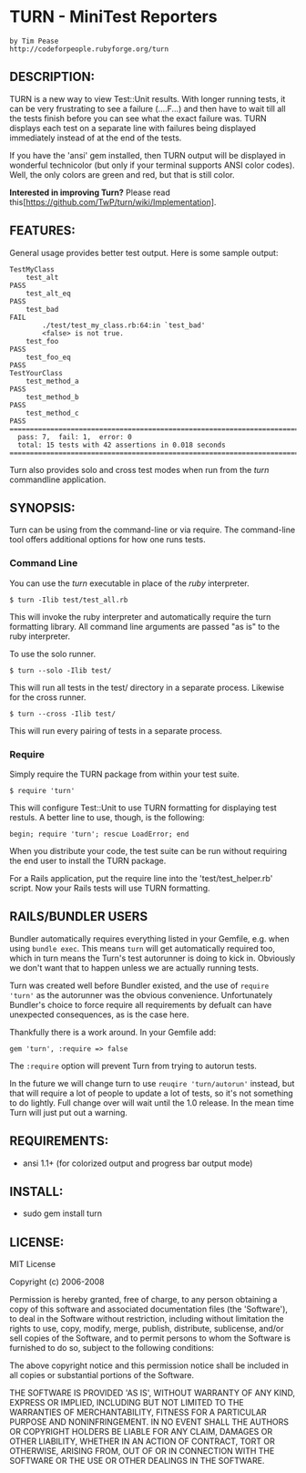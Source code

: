 # TURN - MiniTest Reporters
    by Tim Pease
    http://codeforpeople.rubyforge.org/turn

## DESCRIPTION:

TURN is a new way to view Test::Unit results. With longer running tests, it
can be very frustrating to see a failure (....F...) and then have to wait till
all the tests finish before you can see what the exact failure was. TURN
displays each test on a separate line with failures being displayed
immediately instead of at the end of the tests.
  
If you have the 'ansi' gem installed, then TURN output will be displayed in
wonderful technicolor (but only if your terminal supports ANSI color codes).
Well, the only colors are green and red, but that is still color.

<b>Interested in improving Turn?</b> Please read this[https://github.com/TwP/turn/wiki/Implementation].

## FEATURES:

General usage provides better test output. Here is some sample output:


    TestMyClass
        test_alt                                                            PASS
        test_alt_eq                                                         PASS
        test_bad                                                            FAIL
            ./test/test_my_class.rb:64:in `test_bad'
            <false> is not true.
        test_foo                                                            PASS
        test_foo_eq                                                         PASS
    TestYourClass
        test_method_a                                                       PASS
        test_method_b                                                       PASS
        test_method_c                                                       PASS
    ============================================================================
      pass: 7,  fail: 1,  error: 0
      total: 15 tests with 42 assertions in 0.018 seconds
    ============================================================================


Turn also provides solo and cross test modes when run from the *turn* commandline
application.

## SYNOPSIS:

Turn can be using from the command-line or via require. The command-line tool
offers additional options for how one runs tests.

### Command Line

You can use the *turn* executable in place of the *ruby* interpreter.

    $ turn -Ilib test/test_all.rb

This will invoke the ruby interpreter and automatically require the turn
formatting library. All command line arguments are passed "as is" to the
ruby interpreter.

To use the solo runner.

    $ turn --solo -Ilib test/

This will run all tests in the test/ directory in a separate process.
Likewise for the cross runner.

    $ turn --cross -Ilib test/

This will run every pairing of tests in a separate process.

### Require

Simply require the TURN package from within your test suite.

    $ require 'turn'

This will configure Test::Unit to use TURN formatting for displaying test
restuls. A better line to use, though, is the following:

    begin; require 'turn'; rescue LoadError; end

When you distribute your code, the test suite can be run without requiring
the end user to install the TURN package.

For a Rails application, put the require line into the 'test/test_helper.rb'
script. Now your Rails tests will use TURN formatting.


## RAILS/BUNDLER USERS

Bundler automatically requires everything listed in your Gemfile, e.g.
when using `bundle exec`. This means `turn` will get automatically
required too, which in turn means the Turn's test autorunner is doing
to kick in. Obviously we don't want that to happen unless we are actually
running tests.

Turn was created well before Bundler existed, and the use of `require 'turn'`
as the autorunner was the obvious convenience. Unfortunately Bundler's choice
to force require all requirements by defualt can have unexpected consequences,
as is the case here.

Thankfully there is a work around. In your Gemfile add:

    gem 'turn', :require => false

The `:require` option will prevent Turn from trying to autorun tests.

In the future we will change turn to use `reuqire 'turn/autorun'` instead,
but that will require a lot of people to update a lot of tests, so it's not
something to do lightly. Full change over will wait until the 1.0 release.
In the mean time Turn will just put out a warning.


## REQUIREMENTS:

* ansi 1.1+ (for colorized output and progress bar output mode)

## INSTALL:

* sudo gem install turn

## LICENSE:

MIT License

Copyright (c) 2006-2008

Permission is hereby granted, free of charge, to any person obtaining
a copy of this software and associated documentation files (the
'Software'), to deal in the Software without restriction, including
without limitation the rights to use, copy, modify, merge, publish,
distribute, sublicense, and/or sell copies of the Software, and to
permit persons to whom the Software is furnished to do so, subject to
the following conditions:

The above copyright notice and this permission notice shall be
included in all copies or substantial portions of the Software.

THE SOFTWARE IS PROVIDED 'AS IS', WITHOUT WARRANTY OF ANY KIND,
EXPRESS OR IMPLIED, INCLUDING BUT NOT LIMITED TO THE WARRANTIES OF
MERCHANTABILITY, FITNESS FOR A PARTICULAR PURPOSE AND NONINFRINGEMENT.
IN NO EVENT SHALL THE AUTHORS OR COPYRIGHT HOLDERS BE LIABLE FOR ANY
CLAIM, DAMAGES OR OTHER LIABILITY, WHETHER IN AN ACTION OF CONTRACT,
TORT OR OTHERWISE, ARISING FROM, OUT OF OR IN CONNECTION WITH THE
SOFTWARE OR THE USE OR OTHER DEALINGS IN THE SOFTWARE.
